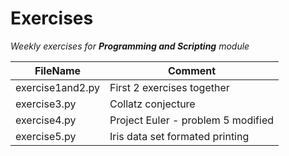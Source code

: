 # Exercises
_Weekly exercises for **Programming and Scripting** module_

FileName | Comment 
-------- | -------
exercise1and2.py | First 2 exercises together	
exercise3.py | Collatz conjecture
exercise4.py | Project Euler - problem 5 modified
exercise5.py | Iris data set formated printing
